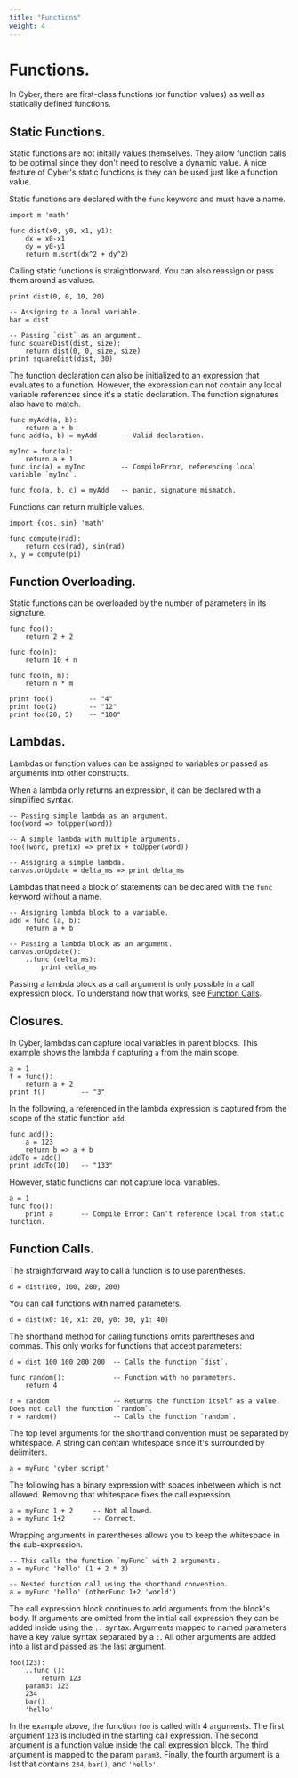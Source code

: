 ```yaml
---
title: "Functions"
weight: 4
---
```


# Functions.
In Cyber, there are first-class functions (or function values) as well as statically defined functions.

## Static Functions.
Static functions are not initally values themselves. They allow function calls to be optimal since they don't need to resolve a dynamic value. A nice feature of Cyber's static functions is they can be used just like a function value.

Static functions are declared with the `func` keyword and must have a name.
```cy
import m 'math'

func dist(x0, y0, x1, y1):
    dx = x0-x1
    dy = y0-y1
    return m.sqrt(dx^2 + dy^2)
```
Calling static functions is straightforward. You can also reassign or pass them around as values.
```cy
print dist(0, 0, 10, 20)

-- Assigning to a local variable.
bar = dist

-- Passing `dist` as an argument.
func squareDist(dist, size):
    return dist(0, 0, size, size)
print squareDist(dist, 30)
```

The function declaration can also be initialized to an expression that evaluates to a function. However, the expression can not contain any local variable references since it's a static declaration. The function signatures also have to match.
```cy
func myAdd(a, b):
    return a + b
func add(a, b) = myAdd      -- Valid declaration.

myInc = func(a):
    return a + 1
func inc(a) = myInc         -- CompileError, referencing local variable `myInc`.

func foo(a, b, c) = myAdd   -- panic, signature mismatch.
```

Functions can return multiple values.
```cy
import {cos, sin} 'math'

func compute(rad):
    return cos(rad), sin(rad)
x, y = compute(pi)
```

## Function Overloading.
Static functions can be overloaded by the number of parameters in its signature.
```cy
func foo():
    return 2 + 2

func foo(n):
    return 10 + n

func foo(n, m):
    return n * m

print foo()         -- "4"
print foo(2)        -- "12"
print foo(20, 5)    -- "100"
```

## Lambdas.
Lambdas or function values can be assigned to variables or passed as arguments into other constructs.

When a lambda only returns an expression, it can be declared with a simplified syntax.
```cy
-- Passing simple lambda as an argument.
foo(word => toUpper(word))

-- A simple lambda with multiple arguments.
foo((word, prefix) => prefix + toUpper(word))

-- Assigning a simple lambda.
canvas.onUpdate = delta_ms => print delta_ms
```

Lambdas that need a block of statements can be declared with the `func` keyword without a name.
```cy
-- Assigning lambda block to a variable.
add = func (a, b):
    return a + b

-- Passing a lambda block as an argument.
canvas.onUpdate():
    ..func (delta_ms):
        print delta_ms
```
Passing a lambda block as a call argument is only possible in a call expression block. To understand how that works, see [Function Calls](#function-calls).

## Closures.
In Cyber, lambdas can capture local variables in parent blocks. This example shows the lambda `f` capturing `a` from the main scope.
```cy
a = 1
f = func():
    return a + 2
print f()         -- "3"
```

In the following, `a` referenced in the lambda expression is captured from the scope of the static function `add`.
```cy
func add():
    a = 123
    return b => a + b
addTo = add()
print addTo(10)   -- "133"
```

However, static functions can not capture local variables.
```cy
a = 1
func foo():
    print a       -- Compile Error: Can't reference local from static function.
```

## Function Calls.
The straightforward way to call a function is to use parentheses.

```cy
d = dist(100, 100, 200, 200)
```

You can call functions with named parameters.
```cy
d = dist(x0: 10, x1: 20, y0: 30, y1: 40)
```

The shorthand method for calling functions omits parentheses and commas. This only works for functions that accept parameters:
```cy
d = dist 100 100 200 200  -- Calls the function `dist`.

func random():            -- Function with no parameters.
    return 4

r = random                -- Returns the function itself as a value. Does not call the function `random`.
r = random()              -- Calls the function `random`.
```

The top level arguments for the shorthand convention must be separated by whitespace. A string can contain whitespace since it's surrounded by delimiters. 
```cy
a = myFunc 'cyber script'
```

The following has a binary expression with spaces inbetween which is not allowed. Removing that whitespace fixes the call expression.

```cy
a = myFunc 1 + 2     -- Not allowed.
a = myFunc 1+2       -- Correct.
```

Wrapping arguments in parentheses allows you to keep the whitespace in the sub-expression.
```cy
-- This calls the function `myFunc` with 2 arguments.
a = myFunc 'hello' (1 + 2 * 3)

-- Nested function call using the shorthand convention.
a = myFunc 'hello' (otherFunc 1+2 'world')
```

The call expression block continues to add arguments from the block's body. If arguments are omitted from the initial call expression they can be added inside using the `..` syntax. Arguments mapped to named parameters have a key value syntax separated by a `:`. All other arguments are added into a list and passed as the last argument.
```cy
foo(123):
    ..func ():
        return 123
    param3: 123
    234
    bar()
    'hello'
```
In the example above, the function `foo` is called with 4 arguments. The first argument `123` is included in the starting call expression. The second argument is a function value inside the call expression block. The third argument is mapped to the param `param3`. Finally, the fourth argument is a list that contains `234`, `bar()`, and `'hello'`. 
